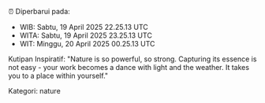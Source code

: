 ⏰ Diperbarui pada:
- WIB: Sabtu, 19 April 2025 22.25.13 UTC
- WITA: Sabtu, 19 April 2025 23.25.13 UTC
- WIT: Minggu, 20 April 2025 00.25.13 UTC

Kutipan Inspiratif:
"Nature is so powerful, so strong. Capturing its essence is not easy - your work becomes a dance with light and the weather. It takes you to a place within yourself."


Kategori: nature

